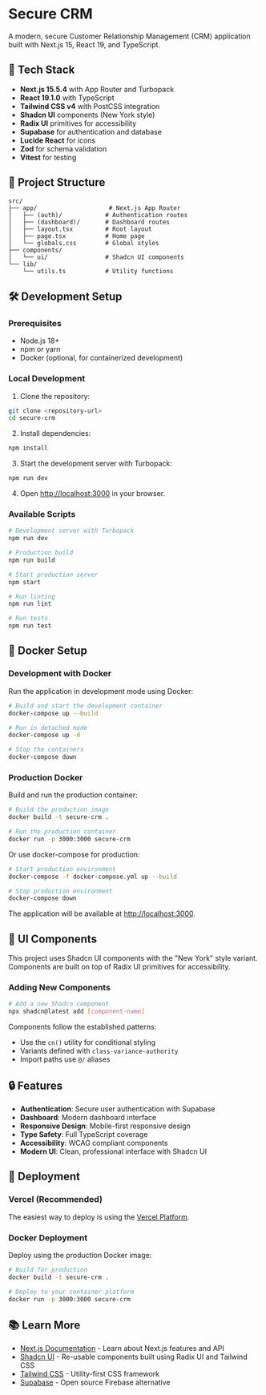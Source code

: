# Secure CRM

A modern, secure Customer Relationship Management (CRM) application built with Next.js 15, React 19, and TypeScript.

## 🚀 Tech Stack

- **Next.js 15.5.4** with App Router and Turbopack
- **React 19.1.0** with TypeScript
- **Tailwind CSS v4** with PostCSS integration
- **Shadcn UI** components (New York style)
- **Radix UI** primitives for accessibility
- **Supabase** for authentication and database
- **Lucide React** for icons
- **Zod** for schema validation
- **Vitest** for testing

## 📁 Project Structure

```
src/
├── app/                    # Next.js App Router
│   ├── (auth)/            # Authentication routes
│   ├── (dashboard)/       # Dashboard routes
│   ├── layout.tsx         # Root layout
│   ├── page.tsx           # Home page
│   └── globals.css        # Global styles
├── components/
│   └── ui/                # Shadcn UI components
└── lib/
    └── utils.ts           # Utility functions
```

## 🛠 Development Setup

### Prerequisites

- Node.js 18+
- npm or yarn
- Docker (optional, for containerized development)

### Local Development

1. Clone the repository:
```bash
git clone <repository-url>
cd secure-crm
```

2. Install dependencies:
```bash
npm install
```

3. Start the development server with Turbopack:
```bash
npm run dev
```

4. Open [http://localhost:3000](http://localhost:3000) in your browser.

### Available Scripts

```bash
# Development server with Turbopack
npm run dev

# Production build
npm run build

# Start production server
npm start

# Run linting
npm run lint

# Run tests
npm run test
```

## 🐳 Docker Setup

### Development with Docker

Run the application in development mode using Docker:

```bash
# Build and start the development container
docker-compose up --build

# Run in detached mode
docker-compose up -d

# Stop the containers
docker-compose down
```

### Production Docker

Build and run the production container:

```bash
# Build the production image
docker build -t secure-crm .

# Run the production container
docker run -p 3000:3000 secure-crm
```

Or use docker-compose for production:

```bash
# Start production environment
docker-compose -f docker-compose.yml up --build

# Stop production environment
docker-compose down
```

The application will be available at [http://localhost:3000](http://localhost:3000).

## 🎨 UI Components

This project uses Shadcn UI components with the "New York" style variant. Components are built on top of Radix UI primitives for accessibility.

### Adding New Components

```bash
# Add a new Shadcn component
npx shadcn@latest add [component-name]
```

Components follow the established patterns:
- Use the `cn()` utility for conditional styling
- Variants defined with `class-variance-authority`
- Import paths use `@/` aliases

## 🔒 Features

- **Authentication**: Secure user authentication with Supabase
- **Dashboard**: Modern dashboard interface
- **Responsive Design**: Mobile-first responsive design
- **Type Safety**: Full TypeScript coverage
- **Accessibility**: WCAG compliant components
- **Modern UI**: Clean, professional interface with Shadcn UI

## 🚀 Deployment

### Vercel (Recommended)

The easiest way to deploy is using the [Vercel Platform](https://vercel.com/new?utm_medium=default-template&filter=next.js&utm_source=create-next-app&utm_campaign=create-next-app-readme).

### Docker Deployment

Deploy using the production Docker image:

```bash
# Build for production
docker build -t secure-crm .

# Deploy to your container platform
docker run -p 3000:3000 secure-crm
```

## 📚 Learn More

- [Next.js Documentation](https://nextjs.org/docs) - Learn about Next.js features and API
- [Shadcn UI](https://ui.shadcn.com/) - Re-usable components built using Radix UI and Tailwind CSS
- [Tailwind CSS](https://tailwindcss.com/) - Utility-first CSS framework
- [Supabase](https://supabase.com/) - Open source Firebase alternative
